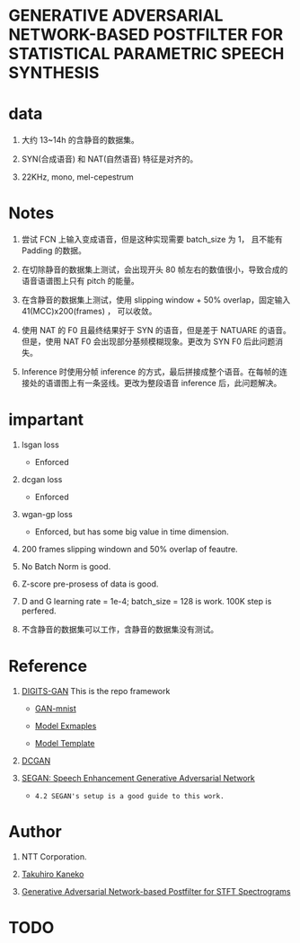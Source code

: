 # GENERATIVE ADVERSARIAL NETWORK-BASED POSTFILTER FOR STATISTICAL PARAMETRIC SPEECH SYNTHESIS

# data 

1. 大约 13~14h 的含静音的数据集。

1. SYN(合成语音) 和 NAT(自然语音) 特征是对齐的。

1. 22KHz, mono, mel-cepestrum

# Notes

1. 尝试 FCN 上输入变成语音，但是这种实现需要 batch_size 为 1， 且不能有 Padding 的数据。

1. 在切除静音的数据集上测试，会出现开头 80 帧左右的数值很小，导致合成的语音语谱图上只有 pitch 的能量。

1. 在含静音的数据集上测试，使用 slipping window + 50% overlap，固定输入 41(MCC)x200(frames) ， 可以收敛。

1. 使用 NAT 的 F0 且最终结果好于 SYN 的语音，但是差于 NATUARE 的语音。但是，使用 NAT F0 会出现部分基频模糊现象。更改为 SYN F0 后此问题消失。  

1. Inference 时使用分帧 inference 的方式，最后拼接成整个语音。在每帧的连接处的语谱图上有一条竖线。更改为整段语音 inference 后，此问题解决。

# impartant 

1. lsgan loss

	* Enforced

1. dcgan loss

	* Enforced

1. wgan-gp loss

	* Enforced, but has some big value in time dimension.

1. 200 frames slipping windown and 50% overlap of feautre.

1. No Batch Norm is good. 

1. Z-score pre-prosess of data is good.

1. D and G learning rate = 1e-4; batch_size = 128 is work. 100K step is perfered. 

1. 不含静音的数据集可以工作，含静音的数据集没有测试。

# Reference

1. [DIGITS-GAN](https://github.com/NVIDIA/DIGITS)
   This is the repo framework

	* [GAN-mnist](https://github.com/NVIDIA/DIGITS/blob/master/examples/gan/network-mnist.py)

	* [Model Exmaples](https://github.com/NVIDIA/DIGITS/tree/master/examples)

	* [Model Template](https://github.com/NVIDIA/DIGITS/tree/master/digits/tools/tensorflow)

1. [DCGAN](https://github.com/carpedm20/DCGAN-tensorflow/)

1. [SEGAN: Speech Enhancement Generative Adversarial Network](https://github.com/santi-pdp/segan)

	* `4.2 SEGAN's setup is a good guide to this work.`

# Author 
1. NTT Corporation. 

1. [Takuhiro Kaneko](http://www.kecl.ntt.co.jp/people/kaneko.takuhiro/index.html)

1. [Generative Adversarial Network-based Postfilter for STFT Spectrograms](http://www.kecl.ntt.co.jp/people/kaneko.takuhiro/projects/ganp_stft/index.html)
# TODO


